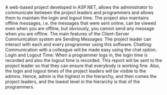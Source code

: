 A web-based project developed in ASP.NET, allows the administrator to communicate between the project leaders and programmers and allows them to maintain the login and logout time. The project also maintains offline messages, i.e. the messages that were sent online, can be viewed even when you are offline, but obviously, you cannot send any message when you are offline. The main features of the Client-Server Communication system are
Sending Messages: The project leader can interact with each and every programmer using this software.
Chatting: Communication with a colleague will be made easy using the chat option.
Login and Logout Time: When a programmer logs in, the login time is recorded and also the logout time is recorded. This report will be sent to the project leader so that they can ensure that everybody is working fine. Also, the login and logout times of the project leaders will be visible to the admins. Hence, admin is the highest in the hierarchy, and then comes the project leaders, and the lowest level in the hierarchy is that of the programmers.
